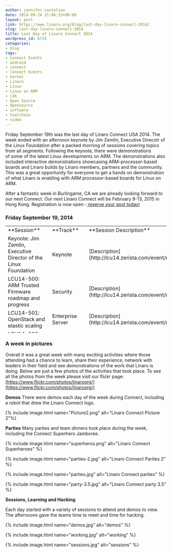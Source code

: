 ```yaml
---
author: jennifer.castelino
date: 2014-09-24 21:06:33+00:00
layout: post
link: https://www.linaro.org/blog/last-day-linaro-connect-2014/
slug: last-day-linaro-connect-2014
title: Last Day of Linaro Connect 2014
wordpress_id: 6715
categories:
- blog
tags:
- Connect Events
- android
- connect
- Connect Events
- kernel
- Linaro
- Linux
- Linux on ARM
- LSK
- Open Source
- Opensource
- software
- toolchain
- video
---
```


Friday September 19th was the last day of Linaro Connect USA 2014. The week ended with an afternoon keynote by Jim Zemlin, Executive Direcotr of the Linux Foundation after a packed morning of sessions covering topics from all segments.  Following the keynote, there were demonstrations of some of the latest Linux developments on ARM.  The demonstrations also included interactive demonstrations showcasing ARM-processor-based boards and Linaro builds by Linaro members, partners and the community. This was a great opportunity for everyone to get a hands on demonstration of what Linaro is enabling with ARM processor-based boards for Linux on ARM.

After a fantastic week in Burlingame, CA we are already looking forward to our next Connect. Our next Linaro Connect will be February 9-13, 2015 in Hong Kong. Registration is now open -[ reserve your spot today!](http://connect.linaro.org/hkg15/)

### **Friday September 19, 2014**

<table width="1114" style="height: 334px;" class="table responsive-table" >
<tbody >
<tr >

<td width="35%" markdown="1">
**Session**
</td>

<td markdown="1">
**Track**
</td>

<td markdown="1">
**Session Description**
</td>

<td markdown="1">
**YouTube Video**
</td>

<td markdown="1">
**Presentation**
</td>

<td markdown="1">
**Video (Linaro Server)**
</td>
</tr>
<tr >

<td markdown="1">
Keynote: Jim Zemlin, Executive Director of the Linux Foundation
</td>

<td markdown="1">
Keynote
</td>

<td markdown="1">
[Description](http://lcu14.zerista.com/event/member/137800)
</td>

<td markdown="1">
[Video](https://www.youtube.com/watch?v=-ylsAYzEcpo)
</td>

<td markdown="1">
Not Available 
</td>

<td markdown="1">
[Video](http://people.linaro.org/linaro-connect/lcu14/videos/09-19-Friday/Jim%20Zemlin%20-%20Linux%20Foundation.mp4)
</td>
</tr>
<tr >

<td markdown="1">
LCU14-500: ARM Trusted Firmware roadmap and progress
</td>

<td markdown="1">
Security
</td>

<td markdown="1">
[Description](http://lcu14.zerista.com/event/member/137787)
</td>

<td markdown="1">
[Video](https://www.youtube.com/watch?v=je0_-yYgKdc&list=UUIVqQKxCyQLJS6xvSmfndLA)
</td>

<td markdown="1">
[Link to Presentation](http://www.slideshare.net/linaroorg/lcu14-500-arm-trusted-firmware)
</td>

<td markdown="1">
[Video](http://people.linaro.org/linaro-connect/lcu14/videos/09-19-Friday/LCU14-500-%20ARM%20Trusted%20Firmware%20roadmap%20and%20progress.mp4)
</td>
</tr>
<tr >

<td markdown="1">
LCU14-501: OpenStack and elastic scaling
</td>

<td markdown="1">
Enterprise Server
</td>

<td markdown="1">
[Description](http://lcu14.zerista.com/event/member/137788)
</td>

<td markdown="1">
[Video](https://www.youtube.com/watch?v=sb7pXg5LugA&list=UUIVqQKxCyQLJS6xvSmfndLA)
</td>

<td markdown="1">
Available soon
</td>

<td markdown="1">
[Video](http://people.linaro.org/linaro-connect/lcu14/videos/09-19-Friday/LCU14-501-%20OpenStack%20and%20elastic%20scaling.mp4)
</td>
</tr>
<tr >

<td markdown="1">
LCU14-502: Android User-Space Tests: Multimedia codec tests, Status and Open Discussions
</td>

<td markdown="1">
Android
</td>

<td markdown="1">
[Description](http://lcu14.zerista.com/event/member/137789)
</td>

<td markdown="1">
[Video](https://www.youtube.com/watch?v=xNr6xsvnNVA&list=UUIVqQKxCyQLJS6xvSmfndLA)
</td>

<td markdown="1">
[Link to Presentation](http://www.slideshare.net/linaroorg/lcu14-502-androiduserspacetests)
</td>

<td markdown="1">
[Video](http://people.linaro.org/linaro-connect/lcu14/videos/09-19-Friday/LCU14-502-%20Android%20User-Space%20Tests-%20Multimedia%20codec%20tests%252C%20Status%20and%20Open%20Discussions.mp4)
</td>
</tr>
<tr >

<td markdown="1">
LCU14-503: What To Do About ADF?
</td>

<td markdown="1">
Linux Kernel
</td>

<td markdown="1">
[Description](http://lcu14.zerista.com/event/member/137790)
</td>

<td markdown="1">
[Video](https://www.youtube.com/watch?v=umnEXIBULnQ&list=UUIVqQKxCyQLJS6xvSmfndLA)
</td>

<td markdown="1">
[Link to Presentation](http://www.slideshare.net/linaroorg/lcu14-503-what-to-do-about-adf)
</td>

<td markdown="1">
[Video](http://people.linaro.org/linaro-connect/lcu14/videos/09-19-Friday/LCU14-503-%20What%20To%20Do%20About%20ADF%3f.mp4)
</td>
</tr>
<tr >

<td markdown="1">
LCU14-504: Taming ARMv8 NEON: from theory to benchmark results
</td>

<td markdown="1">
Android
</td>

<td markdown="1">
[Description](http://lcu14.zerista.com/event/member/137791)
</td>

<td markdown="1">
[Video](https://www.youtube.com/watch?v=ixuDntaSnHI&list=UUIVqQKxCyQLJS6xvSmfndLA)
</td>

<td markdown="1">
Available soon
</td>

<td markdown="1">
[Video](http://people.linaro.org/linaro-connect/lcu14/videos/09-19-Friday/LCU14-504-%20Taming%20ARMv8%20NEON-%20from%20theory%20to%20benchmark%20results.mp4)
</td>
</tr>
<tr >

<td markdown="1">
LCU14-505: ACPI upstreaming and patch review
</td>

<td markdown="1">
Enterprise Server
</td>

<td markdown="1">
[Description](http://lcu14.zerista.com/event/member/137792)
</td>

<td markdown="1">
[Video](https://www.youtube.com/watch?v=IsjL8-4-L5w&list=UUIVqQKxCyQLJS6xvSmfndLA)
</td>

<td markdown="1">
Available soon
</td>

<td markdown="1">
[Video](http://people.linaro.org/linaro-connect/lcu14/videos/09-19-Friday/LCU14-505-%20ACPI%20upstreaming%20and%20patch%20review.mp4)
</td>
</tr>
<tr >

<td markdown="1">
LCU14-506: KVM Development Status
</td>

<td markdown="1">
Virtualization
</td>

<td markdown="1">
[Description](http://lcu14.zerista.com/event/member/137793)
</td>

<td markdown="1">
[Video](https://www.youtube.com/watch?v=XGQrMaUW5Yo&list=UUIVqQKxCyQLJS6xvSmfndLA)
</td>

<td markdown="1">
[Link to Presentation](http://www.slideshare.net/linaroorg/lcu14-506-kvm-development-status)
</td>

<td markdown="1">
[Video](http://people.linaro.org/linaro-connect/lcu14/videos/09-19-Friday/LCU14-506-%20KVM%20Development%20Status.mp4)
</td>
</tr>
<tr >

<td markdown="1">
LCU14-508 BOF: OpenEmbedded
</td>

<td markdown="1">
BoF
</td>

<td markdown="1">
[Description](http://lcu14.zerista.com/event/member/137796)
</td>

<td markdown="1">
[Video](https://www.youtube.com/watch?v=vrLrIGkyAEk&list=UUIVqQKxCyQLJS6xvSmfndLA)
</td>

<td markdown="1">
Available soon
</td>

<td markdown="1">
[Video](http://people.linaro.org/linaro-connect/lcu14/videos/09-19-Friday/LCU14-508%20BOF-%20OpenEmbedded.mp4)
</td>
</tr>
<tr >

<td markdown="1">
LCU14-511: LSK overview and status update
</td>

<td markdown="1">
LSK
</td>

<td markdown="1">
[Description](http://lcu14.zerista.com/event/member/137799)
</td>

<td markdown="1">
[Video](https://www.youtube.com/watch?v=PwbpAz12L9k&list=UUIVqQKxCyQLJS6xvSmfndLA)
</td>

<td markdown="1">
[Link to Presentation](http://www.slideshare.net/linaroorg/lcu14-511-lsk-update-and-overview)
</td>

<td markdown="1">
[Video](http://people.linaro.org/linaro-connect/lcu14/videos/09-19-Friday/LCU14-511-%20LSK%20overview%20and%20status%20update.mp4)
</td>
</tr>
<tr >

<td markdown="1">

</td>

<td markdown="1">

</td>

<td markdown="1">

</td>

<td markdown="1">

</td>

<td markdown="1">

</td>

<td markdown="1">

</td>
</tr>
</tbody>
</table>


### A week in pictures

Overall it was a great week with many exciting activities where those attending had a chance to learn, share their experience, network with leaders in their field and see demonstrations of the work that Linaro is doing. Below are just a few photos of the activities that took place. To see all the photos from the week please visit our flickr page: [https://www.flickr.com/photos/linaroorg/](https://www.flickr.com/photos/linaroorg/)

**Demos**
There were demos each day of the week during Connect, including a robot that drew the Linaro Connect logo.

{% include image.html name="Picture2.png" alt="Linaro Connect Picture 2"%}

**Parties**
Many parties and team dinners took place during the week, including the Connect Superhero Jamboree.

{% include image.html name="superheros.png" alt="Linaro Connect Superheroes" %}

{% include image.html name="parties-2.jpg" alt="Linaro Connect Parties 2" %}

{% include image.html name="parties.jpg" alt="Linaro Connect parties" %}

{% include image.html name="party-3.5.jpg" alt="Linaro Connect party 3.5" %}


**Sessions, Learning and Hacking**

Each day started with a variety of sessions to attend and demos to view. The afternoons gave the teams time to meet and time for hacking.

{% include image.html name="demos.jpg" alt="demos" %}

{% include image.html name="working.jpg" alt="working" %}

{% include image.html name="sessions.jpg" alt="sessions" %}

